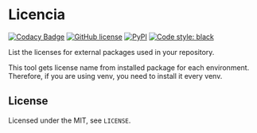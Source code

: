 # Licencia

[![Codacy Badge](https://api.codacy.com/project/badge/Grade/536172a857a142b5afd0fea3d0f2e903)](https://app.codacy.com/app/hiro.ashiya/licencia?utm_source=github.com&utm_medium=referral&utm_content=kk6/licencia&utm_campaign=Badge_Grade_Settings)
[![GitHub license](https://img.shields.io/badge/license-MIT-blue.svg?style=flat-square)](https://raw.githubusercontent.com/kk6/licencia/master/LICENSE)
[![PyPI](https://img.shields.io/pypi/v/licencia.svg?style=flat-square)](https://pypi.python.org/pypi/licencia)
[![Code style: black](https://img.shields.io/badge/code%20style-black-000000.svg)](https://github.com/ambv/black)

List the licenses for external packages used in your repository.

This tool gets license name from installed package for each environment. Therefore, if you are using venv, you need to install it every venv.

## License

Licensed under the MIT, see `LICENSE`.
